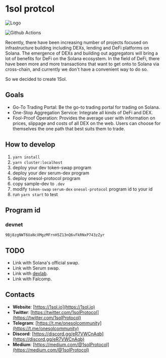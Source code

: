 # 1sol protcol 


![Logo](https://cdn.jsdelivr.net/gh/solana-labs/ecosystem/img/1sol.svg)

![Github Actions](https://github.com/1sol-io/1sol-protocol/actions/workflows/main.yml/badge.svg?branch=master)

Recently, there have been increasing number of projects focused on infrastructure building including DEXs, lending and DeFi platforms on Solana. The emergence of DEXs and building out aggregators will bring a lot of benefits for DeFi on the Solana ecosystem. In the field of DeFi, there have been more and more transactions that want to get onto to Solana via cross-chain, and currently we don't have a convenient way to do so.

So we decided to create 1Sol.

## Goals

 - Go-To Trading Portal: Be the go-to trading portal for trading on Solana.
 - One-Stop Aggregation Service: Integrate all kinds of DeFi and DEX.
 - Fool-Proof Operation: Provides the average user with information on prices, slippage and costs of all DEX on the web. Users can choose for themselves the one path that best suits them to trade.

## How to develop
1. `yarn install`
2. `yarn cluster:localhost`
3. deploy your dev token-swap program
4. deploy your dev serum-dex program
5. deploy onesol-protocol program
6. copy sample-dev to `.dev`
7. modify `token-swap` `serum-dex` `onesol-protocol` program id to your id
8. run `yarn start` to test

## Program id
### devnet 
`9Bj8zgNWT6UaNcXMgzMFrnH5Z13nQ6vFkRNxP743zZyr`

## TODO

 - Link with Solana's official swap.
 - Link with Serum swap.
 - Link with [dexlab](https://www.dexlab.space/).
 - Link with Falcomp.

## Contacts

 - <b>Website</b>: [https://1sol.io](https://1sol.io)
 - <b>Twitter</b>: [https://twitter.com/1solProtocol](https://twitter.com/1solProtocol)
 - <b>Telegram</b>: [https://t.me/onesolcommunity](https://t.me/onesolcommunity)
 - <b>Discord</b>: [https://discord.gg/eR7VWCnAqb](https://discord.gg/eR7VWCnAqb)
 - <b>Medium</b>: [https://medium.com/@1solProtocol](https://medium.com/@1solProtocol)